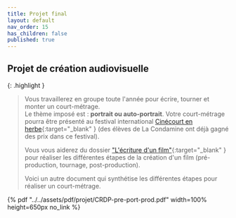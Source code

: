 ```yaml
---
title: Projet final
layout: default
nav_order: 15
has_children: false
published: true
---
```

## Projet de création audiovisuelle

{: .highlight }
>Vous travaillerez en groupe toute l'année pour écrire, tourner et monter un court-métrage.  
Le thème imposé est : **portrait ou auto-portrait**.
Votre court-métrage pourra être présenté au festival international [Cinécourt en herbe](https://www.cinecourtsenherbe.com/){:target="_blank" } (des élèves de La Condamine ont déjà gagné des prix dans ce festival).
>
>Vous vous aiderez du dossier ["L'écriture d'un film"](https://drive.google.com/file/d/13TnmShby5pcKB0J48UJxZbweAFKE-BUz/view?usp=drive_link){:target="_blank" } pour réaliser les différentes étapes de la création d'un film (pré-production, tournage, post-production).
>
>Voici un autre document qui synthétise les différentes étapes pour réaliser un court-métrage.

{% pdf "../../assets/pdf/projet/CRDP-pre-port-prod.pdf" width=100% height=650px no_link %}